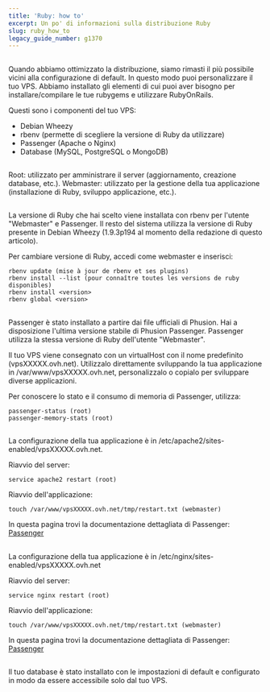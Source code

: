 ```yaml
---
title: 'Ruby: how to'
excerpt: Un po' di informazioni sulla distribuzione Ruby
slug: ruby_how_to
legacy_guide_number: g1370
---
```



## 
Quando abbiamo ottimizzato la distribuzione, siamo rimasti il più possibile vicini alla configurazione di default. 
In questo modo puoi personalizzare il tuo VPS.
Abbiamo installato gli elementi di cui puoi aver bisogno per installare/compilare le tue rubygems e utilizzare RubyOnRails.

Questi sono i componenti del tuo VPS:

- Debian Wheezy
- rbenv (permette di scegliere la versione di Ruby da utilizzare)
- Passenger (Apache o Nginx)
- Database (MySQL, PostgreSQL o MongoDB)




## 
Root: utilizzato per amministrare il server (aggiornamento, creazione database, etc.).
Webmaster: utilizzato per la gestione della tua applicazione (installazione di Ruby, sviluppo applicazione, etc.).


## 
La versione di Ruby che hai scelto viene installata con rbenv per l'utente "Webmaster" e Passenger. Il resto del sistema utilizza la versione di Ruby presente in Debian Wheezy (1.9.3p194 al momento della redazione di questo articolo).

Per cambiare versione di Ruby, accedi come webmaster e inserisci:

```
rbenv update (mise à jour de rbenv et ses plugins)
rbenv install --list (pour connaître toutes les versions de ruby disponibles)
rbenv install <version>
rbenv global <version>
```




## 
Passenger è stato installato a partire dai file ufficiali di Phusion. Hai a disposizione l'ultima versione stabile di Phusion Passenger. Passenger utilizza la stessa versione di Ruby dell'utente "Webmaster".

Il tuo VPS viene consegnato con un virtualHost con il nome predefinito (vpsXXXXX.ovh.net).
Utilizzalo direttamente sviluppando la tua applicazione in /var/www/vpsXXXXX.ovh.net, personalizzalo o copialo per sviluppare diverse applicazioni.

Per conoscere lo stato e il consumo di memoria di Passenger, utilizza: 

```
passenger-status (root)
passenger-memory-stats (root)
```




## 
La configurazione della tua applicazione è in 
/etc/apache2/sites-enabled/vpsXXXXX.ovh.net.

Riavvio del server: 
```
service apache2 restart (root)
```

Riavvio dell'applicazione: 
```
touch /var/www/vpsXXXXX.ovh.net/tmp/restart.txt (webmaster)
```


In questa pagina trovi la documentazione dettagliata di Passenger: 
[Passenger](http://www.modrails.com/documentation/Users%20guide%20Apache.html)


## 
La configurazione della tua applicazione è in
 /etc/nginx/sites-enabled/vpsXXXXX.ovh.net

Riavvio del server: 
```
service nginx restart (root)
```

Riavvio dell'applicazione: 
```
touch /var/www/vpsXXXXX.ovh.net/tmp/restart.txt (webmaster)
```


In questa pagina trovi la documentazione dettagliata di Passenger: [Passenger](http://www.modrails.com/documentation/Users%20guide%20Nginx.html)


## 
Il tuo database è stato installato con le impostazioni di default e configurato in modo da essere accessibile solo dal tuo VPS.

